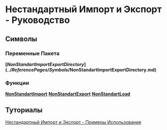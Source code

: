 # Нестандартный Импорт и Экспорт - Руководство

## Символы

### Переменные Пакета

**[$NonStandartImportExportDirectory](../ReferencePages/Symbols/$NonStandartImportExportDirectory.md)** 

### Функции

**[NonStandartImport](../ReferencePages/Symbols/NonStandartImport.md)** 
**[NonStandartExport](../ReferencePages/Symbols/NonStandartExport.md)** 
**[NonStandartLoad](../ReferencePages/Symbols/NonStandartLoad.md)** 

## Туториалы

[Нестандартный Импорт и Экспорт - Примеры Использования](../Tutorials/ExampleOfUse.md)
